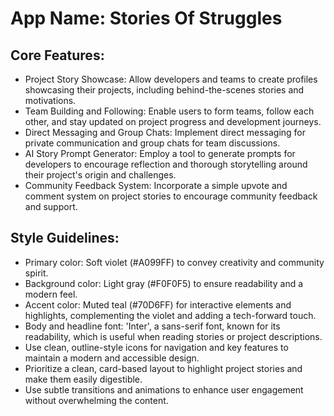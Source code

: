 # **App Name**: Stories Of Struggles

## Core Features:

- Project Story Showcase: Allow developers and teams to create profiles showcasing their projects, including behind-the-scenes stories and motivations.
- Team Building and Following: Enable users to form teams, follow each other, and stay updated on project progress and development journeys.
- Direct Messaging and Group Chats: Implement direct messaging for private communication and group chats for team discussions.
- AI Story Prompt Generator: Employ a tool to generate prompts for developers to encourage reflection and thorough storytelling around their project's origin and challenges.
- Community Feedback System: Incorporate a simple upvote and comment system on project stories to encourage community feedback and support.

## Style Guidelines:

- Primary color: Soft violet (#A099FF) to convey creativity and community spirit.
- Background color: Light gray (#F0F0F5) to ensure readability and a modern feel.
- Accent color: Muted teal (#70D6FF) for interactive elements and highlights, complementing the violet and adding a tech-forward touch.
- Body and headline font: 'Inter', a sans-serif font, known for its readability, which is useful when reading stories or project descriptions.
- Use clean, outline-style icons for navigation and key features to maintain a modern and accessible design.
- Prioritize a clean, card-based layout to highlight project stories and make them easily digestible.
- Use subtle transitions and animations to enhance user engagement without overwhelming the content.